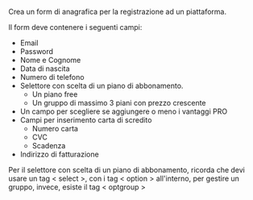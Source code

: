 Crea un form di anagrafica per la registrazione ad un piattaforma.

Il form deve contenere i seguenti campi:
 - Email
 - Password
 - Nome e Cognome
 - Data di nascita
 - Numero di telefono
 - Selettore con scelta di un piano di abbonamento.
   - Un piano free
   - Un gruppo di massimo 3 piani con prezzo crescente
 - Un campo per scegliere se aggiungere o meno i vantaggi PRO
 - Campi per inserimento carta di scredito
   - Numero carta
   - CVC
   - Scadenza
 - Indirizzo di fatturazione

 Per il selettore con scelta di un piano di abbonamento, ricorda che devi usare un tag < select >, con i tag < option > all'interno, per gestire un gruppo, invece, esiste il tag < optgroup >


